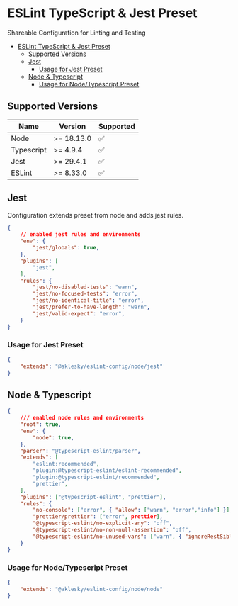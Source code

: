 # ESLint TypeScript & Jest Preset

Shareable Configuration for Linting and Testing

- [ESLint TypeScript \& Jest Preset](#eslint-typescript--jest-preset)
  - [Supported Versions](#supported-versions)
  - [Jest](#jest)
    - [Usage for Jest Preset](#usage-for-jest-preset)
  - [Node \& Typescript](#node--typescript)
    - [Usage for Node/Typescript Preset](#usage-for-nodetypescript-preset)

## Supported Versions

| Name    | Version | Supported          |
| ------- | ------- | ------------------ |
| Node    | >= 18.13.0 | :white_check_mark: |
| Typescript    | >= 4.9.4 | :white_check_mark: |
| Jest    | >= 29.4.1 | :white_check_mark: |
| ESLint    | >= 8.33.0 | :white_check_mark: |

## Jest

Configuration extends preset from node and adds jest rules.

```json
{
    // enabled jest rules and environments
    "env": {
        "jest/globals": true,
    },
    "plugins": [
        "jest",
    ],
    "rules": {
        "jest/no-disabled-tests": "warn",
        "jest/no-focused-tests": "error",
        "jest/no-identical-title": "error",
        "jest/prefer-to-have-length": "warn",
        "jest/valid-expect": "error",
    }
}
```

### Usage for Jest Preset

```json
{
    "extends": "@aklesky/eslint-config/node/jest"
}
```

## Node & Typescript

```json
{
    /// enabled node rules and environments
    "root": true,
    "env": {
        "node": true,
    },
    "parser": "@typescript-eslint/parser",
    "extends": [
        "eslint:recommended",
        "plugin:@typescript-eslint/eslint-recommended",
        "plugin:@typescript-eslint/recommended",
        "prettier",
    ],
    "plugins": ["@typescript-eslint", "prettier"],
    "rules": {
        "no-console": ["error", { "allow": ["warn", "error","info"] }],
        "prettier/prettier": ["error", prettier],
        "@typescript-eslint/no-explicit-any": "off",
        "@typescript-eslint/no-non-null-assertion": "off",
        "@typescript-eslint/no-unused-vars": ["warn", { "ignoreRestSiblings": true }],
    }
}

```

### Usage for Node/Typescript Preset

```json
{
    "extends": "@aklesky/eslint-config/node/node"
}
```
